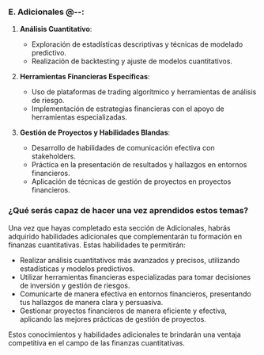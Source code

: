 ### E. Adicionales @--:

1. **Análisis Cuantitativo**:
   - Exploración de estadísticas descriptivas y técnicas de modelado predictivo.
   - Realización de backtesting y ajuste de modelos cuantitativos.

2. **Herramientas Financieras Específicas**:
   - Uso de plataformas de trading algorítmico y herramientas de análisis de riesgo.
   - Implementación de estrategias financieras con el apoyo de herramientas especializadas.

3. **Gestión de Proyectos y Habilidades Blandas**:
   - Desarrollo de habilidades de comunicación efectiva con stakeholders.
   - Práctica en la presentación de resultados y hallazgos en entornos financieros.
   - Aplicación de técnicas de gestión de proyectos en proyectos financieros.

### ¿Qué serás capaz de hacer una vez aprendidos estos temas?

Una vez que hayas completado esta sección de Adicionales, habrás adquirido habilidades adicionales que complementarán tu formación en finanzas cuantitativas. Estas habilidades te permitirán:

- Realizar análisis cuantitativos más avanzados y precisos, utilizando estadísticas y modelos predictivos.
- Utilizar herramientas financieras especializadas para tomar decisiones de inversión y gestión de riesgos.
- Comunicarte de manera efectiva en entornos financieros, presentando tus hallazgos de manera clara y persuasiva.
- Gestionar proyectos financieros de manera eficiente y efectiva, aplicando las mejores prácticas de gestión de proyectos.

Estos conocimientos y habilidades adicionales te brindarán una ventaja competitiva en el campo de las finanzas cuantitativas.

